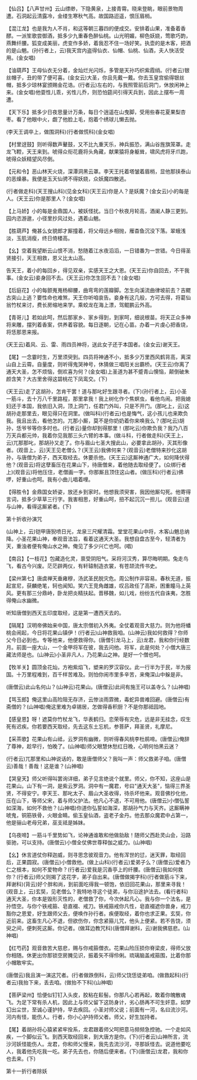 <!-- { "loadSidebar": true } -->
【仙吕】【八声甘州】云山缥缈，下隐黄泉，上接青霄。晓来登眺，眼前景物周遭。石洞起云清露冷，金缕生寒秋气高。故国路迢遥，恨压眉梢。

【混江龙】也是我为人不肖，和这等朝三暮四的便成交。安排着山果，准备着香醪。一派笙歌尝御酒，抵多少九重春色醉仙桃。山光明媚，柳色妖娆，莺歌巧韵，燕舞纤腰。狐变成美丽，虎变作多娇，着我忍不住一场好笑。执壶的是木客，把酒的是山魈。(孙行者上，云)我天宫内盗得仙衣、仙帽、仙桃、仙酒，夫人快活受用。(金女唱)

【油葫芦】王母仙衣无分着，金灿烂光闪烁，多管是天孙巧织紫霞绡。(行者云)银丝帽子，丑的带了便可喜。(金女云)大圣，你且先戴一戴。你去玉皇宫偷得银丝帽，抵多少琼林宴颁赐金花诰。(行者云)左右的，与我照管前后洞门，休放闲神上来。(金女唱)他耍性儿乖，劣性儿乔，则恐怕筵间引得天兵到，因此上摆布一周遭。

【天下乐】抵多少日夜思量计万条，每日个逍遥在山曳脚，受用些春花夏果梨杏枣。看了他眼中火，觑了他脸上毛，抱着个绣球儿懒去抛。

(李天王调卒上，做围洞科)(行者做慌科)(金女唱)

【村里迓鼓】则听得数声鼙鼓，又不比九重天乐，神兵振恐，满山谷旌旗笼罩。走龙飞鞚，天王来到。唬得众衔花鹿将头角藏，献果猿将身躯耸，啸风虎将牙爪跑，唬得众妖精望风尽倒。

【元和令】恶山林天火烧，深潭洞黑云罩。李天王托着塔皱着眉梢，显他那挟泰山的恶燥暴。我便是玉天仙骋不得妖娆，众妖魔四散逃。

(行者做走科)(天王搜山科)(见金女科)(天王云)你是人？是妖魔？(金女云)小的每是人。(天王云)你是那里人？(金女唱)

【上马娇】小的每是金鼎国人，被妖怪扰。当日个秋夜月轮高，酒阑人静三更到。园内恣游遨，小径里抄风过处，遇着山魈。

【胜葫芦】俺甚么女貌郎才厮撞着，将父母远乡相抛，雁杳鱼沉没下落。翠蛾浅淡，玉肌消瘦，终日倚楼高。

【幺】空着我望断云山恨不消，愁随着江水夜滔滔，一日错番为一世错。今日得圣贤接引，天王相救，恩义比太山高。

告天王，着小的每回乡，得见双亲，实感天王之大恩。(天王云)你自回去，不干我事。(金女云)妾身回不去。(天王云)你怎生回不去？(金女唱)

【后庭花】小的每颤嵬嵬杨柳腰，曲弯弯的莲瓣脚。怎生向溪流曲律坡前去？吉飂古突山上逃？要性命也难煞，天王你听咱哀告。妾身有这几般，方可去得，将葛仙翁竹杖来讨，费长房缩地来学。乘蛟龙在海上漂，驾鲲鹏云外高。

【青哥儿】若如此呵，然后那家乡、家乡得到，到家呵，细说根苗。将天正众多神将来雕，摆列着香案，供养着容貌。每日逐朝，记在心苗。办着一片虔心把香烧，将恁那恩来报。

(天王云)着风、云、雷、雨四员神将，送此女子还于本国者。(金女云)谢天王。

【尾】一念霎时生，万里须臾到。四员将神通不小，抵多少万里西风鹤背高，离深山自上云霄。自量度，则听得鬼哭神号，休猜做三唱阳关出霸桥。(天王云)你离了通天大圣，怎不烦恼，倒欢喜为何？(金女唱)上圣道为甚不蹙青山懊恼，颠倒破朱颜含笑？大古里舍得这碧桃花下凤鸾交。(下)

(天王云)走了这胡孙，怎肯干罢！道与那叱好生跟寻者。(下)(孙行者上，云)小圣一筋斗，去十万八千里路程，那里拿我！我上树化作个焦螟虫，看他鸟闹。把我媳妇还于本国，我依旧入洞，顶上洞门，任君门外叫，只是不开门。(那叱上，云)这胡孙走那里去，眼见得只在洞里。(做叫科)(行者云)也是悔气，这小孩儿也来欺负我。我且出去，看他怎的。兀那小厮，莫不是你奶奶着你来唤我么？(那叱云)胡孙，恁爷爷等你多时也。(行者云)量你却到得那里！(那叱云)你欺负我？我乃八百万天兵都元帅，我着你见我那三头六臂的本事。(做斗科，行者做走科)(天王上，云)兀那那叱，那胡孙又走了。你与眉山七圣大搜此山，必要拿此胡孙，灭其形像者。(观音上，云)天王见老僧么？(天王云)我佛何来？(观音云)老僧特来抄化这胡孙，与唐僧为弟子，西天取经去。休要杀他。(天王云)这厮神通广大，如何降伏得他？(观音云)将这孽畜压在花果山下，待唐僧来，着他随去取经便了。(众绑行者上)(观音云)将他压住，老僧画一字。你那厮且顶住这山者。(做压科)(行者云)佛啰，好重山也呵。我有小曲儿唱着哩。

【得胜令】金鼎国女娇姿，放还乡到家时。他想我须臾害，我因他厮勾死。他寄得言词，抵多少草草三行字。我害相思，好重山呵，扭不起沉沉一担儿。(观音云)道与山神，看得这厮紧者。(下)

第十折收孙演咒

(山神上，云)铠甲唐猊喷日光，龙泉三尺耀清霜。堂堂花果山中将，木客山魈总纳降。小圣花果山神，奉观音法旨，看着这通天大圣。我想自盘古至今，轻清者为天，重浊者便有俺山水之神。俺见了多少兴亡也呵。(唱)

【南吕】【一枝花】包藏造化灵，禀受阴阳气。采将河汉秀，算尽晦明期。兔走鸟飞，看古今兴废。茫茫辟两仪，有轩辕制造衣裳，有苍颉流传书史。

【梁州第七】唐虞禅天垂雍穆，汤武圣民脱灾危。周公制作非容易。春秋无道，振起宣尼，获麟绝笔，轲也闻知。笑六王竞角雌雄，叹吕政任了高斯，困重瞳马上英风。更有那三分鼎峙，卧龙把炎精扶起。晋移魏，如儿戏，纷纷五代自诛夷，怎胜得俺山水幽微。

听知唐僧到西天五印度取经，这是第一遭西天去的。

【隔尾】汉明帝佛始来中国，唐太宗僧初入外夷。全仗着观音大慈力。则为他将蟠桃会闹起，今日将花果山镇伊！(行者云)山神救我咱。(山神云)我如何救得？你师父今日必到也。专等他来，他便救得你。(唐僧引龙马上，云)龙君，我和你行经数月。前面一座大山，一个金甲将军在彼，我去问他。将军，此是何处？小僧大唐三藏法师是也。(山神云)小圣非凡人，乃花果山之神。是好一个僧也呵。

【牧羊关】圆顶金花灿，方袍紫焰飞，塑来的罗汉容仪。此一行半为于民，半为报国。十万里程难到，百千样苦难及。则怕你闹市里多辛苦，来俺深山中躲是非。

(唐僧云)此山名何山？(山神云)花果山。(唐僧云)此间有施王可以盖寺么？(山神唱)

【骂玉郎】俺这里山高险阻无存济，云惨淡雨霏微，毒蛇异兽难回避。(唐僧云)有斋僧的？(山神唱)俺这里难为卓锡居，怎做得香积厨？不是你那祗园地。

【感皇恩】呀！遮莫你竹杖龙飞，华表鹤归。恋荣辱有灾危，远是非无挂念，叹生死有迟疾。你若要西天取经，先去这东土忘机，参菩萨，拜圣贤，礼摩尼。

【采茶歌】花果山有山祗，云罗洞有幽微，则听得春风桃李杜鹃啼。(唐僧云)俺辞了尊神，趁早行，怕晚了。(山神唱)师父眼慧休愁红日晚，心明何怕黑云迷？

(行者云)兀那里和山神说话的，敢是唐僧师父？我叫一声：师父救弟子咱。(唐僧云)善哉！善哉！这是谁？(山神唱)

【哭皇天】师父听得叫罢询详细，弟子见言绝说个就里。师父，你不知，这座山是花果山。山下有一洞，是紫云罗洞。洞中有一魔君，号曰"通天大圣"，恼得三界圣贤，不得安宁。李天王、那叱太子、眉山大圣收得，待杀坏他来。观音佛抄化他，压在山下，等师父宋，着与师父护法。他凡心不退，不可用他。(唐僧云)小僧弘誓如深海，如何不救他？(山神唱)你道你弘誓如海深，那胡孙气力与天齐。这厮瞒神唬鬼，铜筋铁骨，火眼金睛。偷玉皇仙酒，盗老子金丹。他去那众魔君中占第一，他是骊山老母兄弟，巫支祗是姊妹。

【乌夜啼】一筋斗千里势如飞，论神通谁敢和他做勍敌！随师父西赴灵山会，沿路驱驰，可以支持。(唐僧云)小僧全仗佛世尊释伽之威力。(山神唱)

【幺】休言道仗你释迦威，则寻思念彼观音力。他有浑世的愆，迷天罪，取经回后，正果圆寂。(唐僧云)小僧救他。(做上山科)(行者云)爱弟子么？(唐僧云)爱者乃仁之根本，如何不爱物命？(行者云)爱我是沉香亭上的纤腰。(唐僧云)我如何救你？(行者云)师父则揭了这花字，弟子自出来。(唐僧做揭字科)(行者做筋斗下来，拜谢科)(背云)好个胖和尚，到前面吃得我一顿饱，依旧回花果山，那里来寻我！(观音上，云)玄奘，见老僧么？我特地寻这个徒弟，与你沿途护法去。(看行者科)通天大圣，你本是毁形灭性的，老僧救了你，今次休起凡心。我与你一个法名，是孙悟空。与你个铁戒箍、皂直裰、戒刀。铁戒箍戒你凡性，皂直裰遮你兽身，戒刀豁你之恩爱，好生跟师父去，便唤作孙行者。疾便取经，着你也求正果。玄奘，你近前来。这畜生凡心不退，但欲伤你，你念紧箍儿咒，他头上便紧。若不告饶，须臾之间，便刺死这厮。你记者。(做耳边教咒科)(唐僧拜谢科，云)谢我佛慈悲。(山神唱)

【红芍药】观音救苦大慈悲，赐与你戒箍僧衣。花果山险压损你脊梁皮，得师父放你相随。休更出你那锁空房腌见识，振着矢不得伶俐。琉璃脑盖戒箍围，比着你那小帽敢牢实。

(唐僧云)我且演一演这咒者。(行者做跌倒科，云)师父饶恁徒弟咱。(做救起科)(行者云)我抬下来，丢去咱。(做抬不下科)(山神唱)

【菩萨梁州】恰便似钉钉入头皮，胶粘在鬏髻。你那凡心若再起，敢着你魄散魂飞。为足下常有杀人机，因此上与师父留下这防身计，劣心肠再不可生奸意。如梦幻出尘世，至诚心谨护持，早去疾回。小圣对师父说；前面有一河，名曰流沙河。河内有怪，能伤人。行者，你小心护持师父者。师父，好生加持者。

【尾】着胡孙将心猿紧紧牢拴系，龙君跟着师父呵把意马频频急控驰。一个走如风疾，一个脚似云飞。到西天取经回来，到大唐方是你。(下)(行者云)山神所言，流沙河妖怪能伤人。龙君，你和师父慢来，我先去流沙河，寻那妖怪去。说道他要吃人，我着他先吃我一吃。弟子先去也，你随后便来者。(下)(唐僧云)龙君，我和你也去来。(下)

第十一折行者除妖

